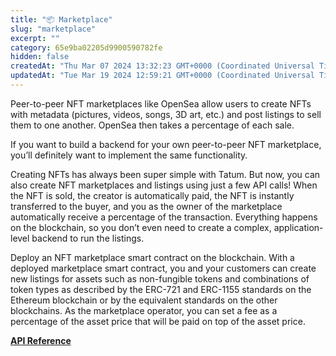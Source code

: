 ```yaml
---
title: "📦 Marketplace"
slug: "marketplace"
excerpt: ""
category: 65e9ba02205d9900590782fe
hidden: false
createdAt: "Thu Mar 07 2024 13:32:23 GMT+0000 (Coordinated Universal Time)"
updatedAt: "Tue Mar 19 2024 12:59:21 GMT+0000 (Coordinated Universal Time)"
---
```

Peer-to-peer NFT marketplaces like OpenSea allow users to create NFTs with metadata (pictures, videos, songs, 3D art, etc.) and post listings to sell them to one another. OpenSea then takes a percentage of each sale.

If you want to build a backend for your own peer-to-peer NFT marketplace, you’ll definitely want to implement the same functionality.

Creating NFTs has always been super simple with Tatum. But now, you can also create NFT marketplaces and listings using just a few API calls! When the NFT is sold, the creator is automatically paid, the NFT is instantly transferred to the buyer, and you as the owner of the marketplace automatically receive a percentage of the transaction. Everything happens on the blockchain, so you don’t even need to create a complex, application-level backend to run the listings.

Deploy an NFT marketplace smart contract on the blockchain. With a deployed marketplace smart contract, you and your customers can create new listings for assets such as non-fungible tokens and combinations of token types as described by the ERC-721 and ERC-1155 standards on the Ethereum blockchain or by the equivalent standards on the other blockchains. As the marketplace operator, you can set a fee as a percentage of the asset price that will be paid on top of the asset price.

[**API Reference**](/reference/generatemarketplace)
